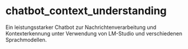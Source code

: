 #  chatbot_context_understanding
 Ein leistungsstarker Chatbot zur Nachrichtenverarbeitung und Kontexterkennung unter Verwendung von LM-Studio und verschiedenen Sprachmodellen.
